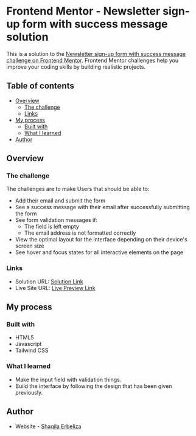# Frontend Mentor - Newsletter sign-up form with success message solution

This is a solution to the [Newsletter sign-up form with success message challenge on Frontend Mentor](https://www.frontendmentor.io/challenges/newsletter-signup-form-with-success-message-3FC1AZbNrv). Frontend Mentor challenges help you improve your coding skills by building realistic projects.

## Table of contents

- [Overview](#overview)
  - [The challenge](#the-challenge)
  - [Links](#links)
- [My process](#my-process)
  - [Built with](#built-with)
  - [What I learned](#what-i-learned)
- [Author](#author)

## Overview

### The challenge

The challenges are to make Users that should be able to:

- Add their email and submit the form
- See a success message with their email after successfully submitting the form
- See form validation messages if:
  - The field is left empty
  - The email address is not formatted correctly
- View the optimal layout for the interface depending on their device's screen size
- See hover and focus states for all interactive elements on the page

### Links

- Solution URL: [Solution Link](https://www.frontendmentor.io/solutions/newsletter-signup-with-tailwind-ytcMcHxdsj)
- Live Site URL: [Live Preview Link](https://newsletter-signup-erbeliza.vercel.app/)

## My process

### Built with

- HTML5
- Javascript
- Tailwind CSS

### What I learned

- Make the input field with validation things.
- Build the interface by following the design that has been given previously.

## Author

- Website - [Shaqila Erbeliza](https://portfolio-shaqila.vercel.app/)
